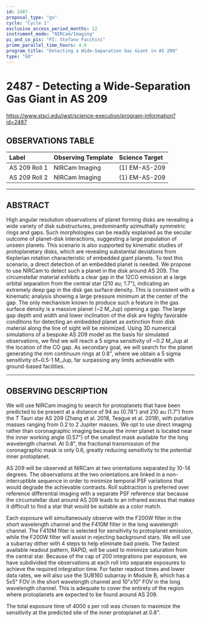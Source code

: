 ```yaml
---
id: 2487
proposal_type: "go"
cycle: "Cycle 1"
exclusive_access_period_months: 12
instrument_mode: "NIRCam/Imaging"
pi_and_co_pis: "PI: Stefano Facchini"
prime_parallel_time_hours: 4.6
program_title: "Detecting a Wide-Separation Gas Giant in AS 209"
type: "GO"
---
```

# 2487 - Detecting a Wide-Separation Gas Giant in AS 209
https://www.stsci.edu/jwst/science-execution/program-information?id=2487
## OBSERVATIONS TABLE
| Label          | Observing Template | Science Target |
| :------------- | :----------------- | :------------- |
| AS 209 Roll 1  | NIRCam Imaging     | (1) EM-AS-209  |
| AS 209 Roll 2  | NIRCam Imaging     | (1) EM-AS-209  |

---

## ABSTRACT

High angular resolution observations of planet forming disks are revealing a wide variety of disk substructures, predominantly azimuthally symmetric rings and gaps. Such morphologies can be readily explained as the secular outcome of planet-disk interactions, suggesting a large population of unseen planets. This scenario is also supported by kinematic studies of protoplanetary disks, which are revealing substantial deviations from Keplerian rotation characteristic of embedded giant planets. To test this scenario, a direct detection of an embedded planet is needed. We propose to use NIRCam to detect such a planet in the disk around AS 209. The circumstellar material exhibits a clear gap in the 12CO emission at a large orbital separation from the central star (210 au; 1.7"), indicating an extremely deep gap in the disk gas surface density. This is consistent with a kinematic analysis showing a large pressure minimum at the center of the gap. The only mechanism known to produce such a feature in the gas surface density is a massive planet (~2 M_Jup) opening a gap. The large gap depth and width and lower inclination of the disk are highly favorable conditions for detecting an embedded planet as extinction from disk material along the line of sight will be minimized. Using 3D numerical simulations of a bespoke AS 209 model as the basis for simulated observations, we find we will reach a 5 sigma sensitivity of ~0.2 M_Jup at the location of the CO gap. As secondary goal, we will search for the planet generating the mm continuum rings at 0.8", where we obtain a 5 sigma sensitivity of~0.5-1 M_Jup, far surpassing any limits achievable with ground-based facilities.

---

## OBSERVING DESCRIPTION

We will use NIRCam imaging to search for protoplanets that have been predicted to be present at a distance of 94 au (0.78") and 210 au (1.7") from the T Tauri star AS 209 (Zhang et al. 2018, Teague et al. 2018), with putative masses ranging from 0.2 to 2 Jupiter masses. We opt to use direct imaging rather than coronagraphic imaging because the inner planet is located near the inner working angle (0.57") of the smallest mask available for the long wavelength channel. At 0.8", the fractional transmission of the coronagraphic mask is only 0.6, greatly reducing sensitivity to the potential inner protoplanet.

AS 209 will be observed at NIRCam at two orientations separated by 10-14 degrees. The observations at the two orientations are linked in a non-interruptible sequence in order to minimize temporal PSF variations that would degrade the achievable contrasts. Roll subtraction is preferred over reference differential imaging with a separate PSF reference star because the circumstellar dust around AS 209 leads to an infrared excess that makes it difficult to find a star that would be suitable as a color match.

Each exposure will simultaneously observe with the F200W filter in the short wavelength channel and the F410M filter in the long wavelength channel. The F410M filter is selected for sensitivity to protoplanet emission, while the F200W filter will assist in rejecting background stars. We will use a subarray dither with 4 steps to help eliminate bad pixels. The fastest available readout pattern, RAPID, will be used to minimize saturation from the central star. Because of the cap of 200 integrations per exposure, we have subdivided the observations at each roll into separate exposures to achieve the required integration time. For faster readout times and lower data rates, we will also use the SUB160 subarray in Module B, which has a 5x5" FOV in the short wavelength channel and 10"x10" FOV in the long wavelength channel. This is adequate to cover the entirety of the region where protoplanets are expected to be found around AS 209.

The total exposure time of 4000 s per roll was chosen to maximize the sensitivity at the predicted site of the inner protoplanet at 0.8".